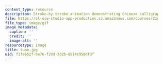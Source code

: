 ```yaml
---
content_type: resource
description: Stroke-by-stroke animation demonstrating Chinese calligraphy.
file: https://ol-ocw-studio-app-production.s3.amazonaws.com/courses/21g-103-chinese-iii-regular-fall-2003/f1fe652fbe76f29d3d2b6514c950df3f_tuan.jpg
file_type: image/gif
image_metadata:
  caption: ''
  credit: ''
  image-alt: ''
resourcetype: Image
title: tuan.jpg
uid: f1fe652f-be76-f29d-3d2b-6514c950df3f
---
```

